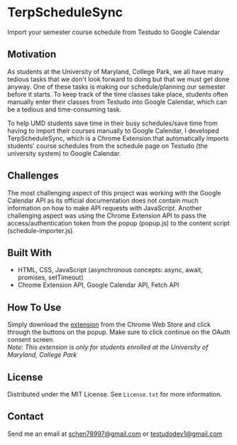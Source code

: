 # TerpScheduleSync
Import your semester course schedule from Testudo to Google Calendar

## Motivation
As students at the University of Maryland, College Park, we all have many tedious tasks that we don't look forward to doing but that we must get done anyway. One of these tasks is making our schedule/planning our semester before it starts. To keep track of the time classes take place, students often manually enter their classes from Testudo into Google Calendar, which can be a tedious and time-consuming task. 

To help UMD students save time in their busy schedules/save time from having to import their courses manually to Google Calendar, I developed TerpScheduleSync, which is a Chrome Extension that automatically imports students' course schedules from the schedule page on Testudo (the university system) to Google Calendar. 

## Challenges
The most challenging aspect of this project was working with the Google Calendar API as its official documentation does not contain much information on how to make API requests with JavaScript. Another challenging aspect was using the Chrome Extension API to pass the access/authentication token from the popup (popup.js) to the content script (schedule-importer.js). 

## Built With
- HTML, CSS, JavaScript (asynchronous concepts: async, await, promises, setTimeout) 
- Chrome Extension API, Google Calendar API, Fetch API

## How To Use
Simply download the [extension](https://chromewebstore.google.com/detail/terpschedulesync/jddhjnjljjagidpbanbfbacadiejbogn) from the Chrome Web Store and click through the buttons on the popup. Make sure to click continue on the OAuth consent screen. <br>
<em>Note: This extension is only for students enrolled at the University of Maryland, College Park </em>

## License
Distributed under the MIT License. See `License.txt` for more information. 

## Contact
Send me an email at schen78997@gmail.com or testudodev1@gmail.com
